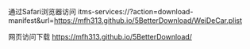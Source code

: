 通过Safari浏览器访问
itms-services://?action=download-manifest&url=https://mfh313.github.io/5BetterDownload/WeiDeCar.plist

网页访问下载
https://mfh313.github.io/5BetterDownload/
